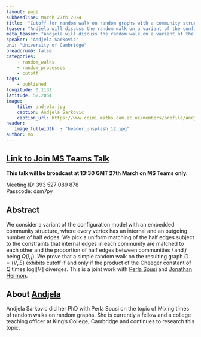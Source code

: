 ```yaml
---
layout: page
subheadline: March 27th 2024
title:  "Cutoff for random walk on random graphs with a community structure"
teaser: "Andjela will discuss the random walk on a variant of the configuration with a community structure. She will prove results on whether this walk displays a cut-off phenomenon. This is a joint work with Perla Sousi and Jonathan Hermon. "
meta_teaser: "Andjela will discuss the random walk on a variant of the configuration with a community structure. She will prove results on whether this walk displays a cut-off phenomenon. This is a joint work with Perla Sousi and Jonathan Hermon. "
speaker: "Andjela Sarkovic"
uni: "University of Cambridge"
breadcrumb: false
categories:
    - random_walks
    - random_processes
    - cutoff
tags:
    - published
longitude: 0.1132
latitude: 52.2054 
image:
    title: andjela.jpg
    caption: Andjela Sarkovic
    caption_url: https://www.ccimi.maths.cam.ac.uk/members/profile/Andjela%20Sarkovic/
header:
   image_fullwidth  : "header_unsplash_12.jpg"
author: mo
---
```


## [Link to Join MS Teams Talk](https://eur01.safelinks.protection.outlook.com/ap/t-59584e83/?url=https%3A%2F%2Fteams.microsoft.com%2Fl%2Fmeetup-join%2F19%253ameeting_N2Q2NGY2NDEtYWVmNS00NzE3LWI0ZWMtMWFiZmE3NGM2MTc3%2540thread.v2%2F0%3Fcontext%3D%257b%2522Tid%2522%253a%2522377e3d22-4ea1-422d-b0ad-8fcc89406b9e%2522%252c%2522Oid%2522%253a%252243af9e94-a882-4d59-8a92-d00c8899065e%2522%257d&data=05%7C01%7Cccvdli20%40bath.ac.uk%7C4692626d8c3a4fe9f94908db8387ab1b%7C377e3d224ea1422db0ad8fcc89406b9e%7C0%7C0%7C638248390924867986%7CUnknown%7CTWFpbGZsb3d8eyJWIjoiMC4wLjAwMDAiLCJQIjoiV2luMzIiLCJBTiI6Ik1haWwiLCJXVCI6Mn0%3D%7C3000%7C%7C%7C&sdata=riObWy2OxzM%2BmiKhOXgep0Rc7lT5F0csNZdbmKCBQ1A%3D&reserved=0)

**This talk will be broadcast at 13:30 GMT 27th March on MS Teams only.**

Meeting ID: 393 527 089 878 \
Passcode: dsm7py

## Abstract

We consider a variant of the configuration model with an embedded community structure, where every vertex has an internal and an outgoing number of half edges. We pick a uniform matching of the half edges subject to the constraints that internal edges in each community are matched to each other and the proportion of half edges between communities $i$ and $j$ being $Q(i,j)$. We prove that a simple random walk on the resulting graph $G=(V,E)$ exhibits cutoff if and only if the product of the Cheeger constant of $Q$ times $\log\|V\|$ diverges. This is a joint work with [Perla Sousi](http://www.statslab.cam.ac.uk/~ps422/) and [Jonathan Hermon](https://personal.math.ubc.ca/~jhermon/).

## About [Andjela](https://www.ccimi.maths.cam.ac.uk/members/profile/Andjela%20Sarkovic/)

Andjela Sarkovic did her PhD with Perla Sousi on the topic of Mixing times of random walks on random graphs. She is currently a fellow and a college teaching officer at King’s College, Cambridge and continues to research this topic.

